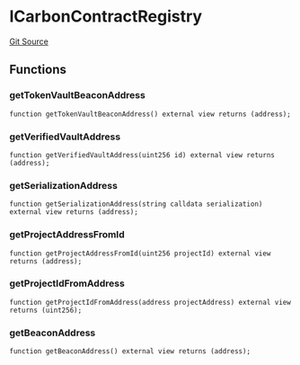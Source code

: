 # ICarbonContractRegistry
[Git Source](https://github.com/KlimaDAO/klimadao-solidity/blob/36109e4551048e978d232da5905a9cf6eaf3e3e2/src/infinity/interfaces/IInternationalCarbonRegistry.sol)


## Functions
### getTokenVaultBeaconAddress


```solidity
function getTokenVaultBeaconAddress() external view returns (address);
```

### getVerifiedVaultAddress


```solidity
function getVerifiedVaultAddress(uint256 id) external view returns (address);
```

### getSerializationAddress


```solidity
function getSerializationAddress(string calldata serialization) external view returns (address);
```

### getProjectAddressFromId


```solidity
function getProjectAddressFromId(uint256 projectId) external view returns (address);
```

### getProjectIdFromAddress


```solidity
function getProjectIdFromAddress(address projectAddress) external view returns (uint256);
```

### getBeaconAddress


```solidity
function getBeaconAddress() external view returns (address);
```

